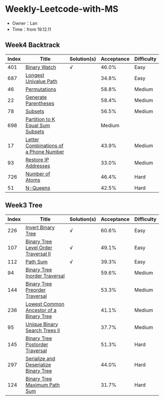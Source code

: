 # Weekly-Leetcode-with-MS
- Owner：Lan 
- Time：from 19.12.11

## Week4 Backtrack
Index|Title|Solution(s)|Acceptance|Difficulty
-|-|-|-|-
401|[Binary Watch](https://leetcode.com/problems/binary-watch)|√|46.0%|Easy
687|[Longest Univalue Path](https://leetcode.com/problems/longest-univalue-path)||34.8%|Easy
46|[Permutations](https://leetcode.com/problems/permutations)||58.8%|Medium
22|[Generate Parentheses](https://leetcode.com/problems/generate-parentheses)||58.4%|Medium
78|[Subsets](https://leetcode.com/problems/subsets)||56.5%|Medium
698|[Partition to K Equal Sum Subsets](https://leetcode.com/problems/partition-to-k-equal-sum-subsets)||Medium
17|[Letter Combinations of a Phone Number](https://leetcode.com/problems/letter-combinations-of-a-phone-number)||43.9%|Medium
93|[Restore IP Addresses](https://leetcode.com/problems/restore-ip-addresses)||33.0%|Medium
726|[Number of Atoms](https://leetcode.com/problems/number-of-atoms)||46.4%|Hard
51|[N-Queens](https://leetcode.com/problems/n-queens)||42.5%|Hard


## Week3 Tree
Index|Title|Solution(s)|Acceptance|Difficulty
-|-|-|-|-
226|[Invert Binary Tree](https://leetcode.com/problems/invert-binary-tree)|√|60.6%|Easy
107|[Binary Tree Level Order Traversal II](https://leetcode.com/problems/binary-tree-level-order-traversal-ii)|√|49.1%|Easy
112|[Path Sum](https://leetcode.com/problems/path-sum)|√|39.3%|Easy
94|[Binary Tree Inorder Traversal](https://leetcode.com/problems/binary-tree-inorder-traversal)||59.6%|Medium
144|[Binary Tree Preorder Traversal](https://leetcode.com/problems/binary-tree-preorder-traversal)||53.3%|Medium
236|[Lowest Common Ancestor of a Binary Tree](https://leetcode.com/problems/lowest-common-ancestor-of-a-binary-tree)||41.1%|Medium
95|[Unique Binary Search Trees II](https://leetcode.com/problems/unique-binary-search-trees-ii)||37.7%|Medium
145|[Binary Tree Postorder Traversal](https://leetcode.com/problems/binary-tree-postorder-traversal)||51.3%|Hard
297|[Serialize and Deserialize Binary Tree](https://leetcode.com/problems/serialize-and-deserialize-binary-tree)||44.0%|Hard
124|[Binary Tree Maximum Path Sum](https://leetcode.com/problems/binary-tree-maximum-path-sum)||31.7%|Hard